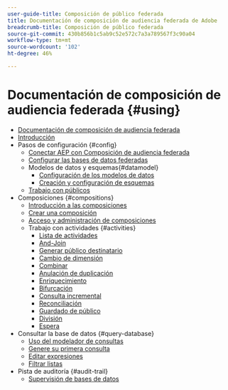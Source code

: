 ```yaml
---
user-guide-title: Composición de público federada
title: Documentación de composición de audiencia federada de Adobe
breadcrumb-title: Composición de público federada
source-git-commit: 430b856b1c5ab9c52e572c7a3a789567f3c90a04
workflow-type: tm+mt
source-wordcount: '102'
ht-degree: 46%

---
```



# Documentación de composición de audiencia federada {#using}

+ [Documentación de composición de audiencia federada](home.md)
+ [Introducción ](chapter1/newfile.md)
+ Pasos de configuración {#config}
   + [Conectar AEP con Composición de audiencia federada](connections/destinations.md)
   + [Configurar las bases de datos federadas](connections/federated-db.md)
   + Modelos de datos y esquemas{#datamodel}
      + [Configuración de los modelos de datos](data-management/gs-models.md)
      + [Creación y configuración de esquemas](customer/schemas.md)
   + [Trabajo con públicos](customer/audiences.md)
+ Composiciones {#compositions}
   + [Introducción a las composiciones](compositions/gs-compositions.md)
   + [Crear una composición](compositions/create-composition.md)
   + [Acceso y administración de composiciones](compositions/manage-compositions.md)
   + Trabajo con actividades {#activities}
      + [Lista de actividades](compositions/activities/about-activities.md)
      + [And-Join](compositions/activities/and-join.md)
      + [Generar público destinatario](compositions/activities/build-audience.md)
      + [Cambio de dimensión](compositions/activities/change-dimension.md)
      + [Combinar](compositions/activities/combine.md)
      + [Anulación de duplicación](compositions/activities/deduplication.md)
      + [Enriquecimiento](compositions/activities/enrichment.md)
      + [Bifurcación](compositions/activities/fork.md)
      + [Consulta incremental](compositions/activities/incremental-query.md)
      + [Reconciliación](compositions/activities/reconciliation.md)
      + [Guardado de público](compositions/activities/save-audience.md)
      + [División](compositions/activities/split.md)
      + [Espera](compositions/activities/wait.md)
+ Consultar la base de datos {#query-database}
   + [Uso del modelador de consultas](query/query-modeler-overview.md)
   + [Genere su primera consulta](query/build-query.md)
   + [Editar expresiones](query/expression-editor.md)
   + [Filtrar listas](query/filter.md)
+ Pista de auditoría {#audit-trail}
   + [Supervisión de bases de datos](admin/audit-trail.md)